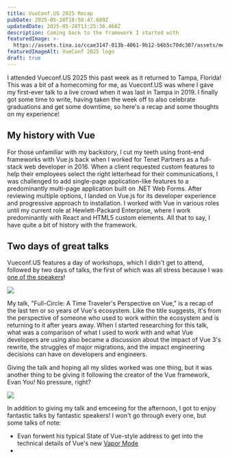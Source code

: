 ```yaml
---
title: VueConf.US 2025 Recap
pubDate: 2025-05-26T18:58:47.609Z
updatedDate: 2025-05-28T13:25:36.468Z
description: Coming back to the framework I started with
featuredImage: >-
  https://assets.tina.io/ccae3147-013b-4061-9b12-b6b5c70dc307/assets/media/street.jpg
featuredImageAlt: VueConf 2025 logo
draft: true
---
```


I attended Vueconf.US 2025 this past week as it returned to Tampa, Florida! This was a bit of a homecoming for me, as Vueconf.US was where I gave my first-ever talk to a live crowd when it was last in Tampa in 2019. I finally got some time to write, having taken the week off to also celebrate graduations and get some downtime, so here's a recap and some thoughts on my experience!

## My history with Vue

For those unfamiliar with my backstory, I cut my teeth using front-end frameworks with Vue.js back when I worked for Tenet Partners as a full-stack web developer in 2016. When a client requested custom features to help their employees select the right letterhead for their communications, I was challenged to add single-page application-like features to a predominantly multi-page application built on .NET Web Forms. After reviewing multiple options, I landed on Vue.js for its developer experience and progressive approach to installation. I worked with Vue in various roles until my current role at Hewlett-Packard Enterprise, where I work predominantly with React and HTML5 custom elements. All that to say, I have quite a bit of history with the framework.

## Two days of great talks

Vueconf.US features a day of workshops, which I didn't get to attend, followed by two days of talks, the first of which was all stress because I was [one of the speakers](https://vueconf.us/session?sessionId=824948 "Session page for \"Full-Circle: A time traveler's perspective on Vue\"")!

![](/assets/media/bafkreihimqtebopm56hig7mj4yfkyysaeluiie2edbk6hwq5h2blputapa.jpg)

My talk, "Full-Circle: A Time Traveler's Perspective on Vue," is a recap of the last ten or so years of Vue's ecosystem. Like the title suggests, it's from the perspective of someone who used to work within the ecosystem and is returning to it after years away. When I started researching for this talk, what was a comparison of what I used to work with and what Vue developers are using also became a discussion about the impact of Vue 3's rewrite, the struggles of major migrations, and the impact engineering decisions can have on developers and engineers.

Giving the talk and hoping all my slides worked was one thing, but it was another thing to be giving it following the creator of the Vue framework, Evan You! No pressure, right?

![](/assets/media/20250520_093844.jpg)

In addition to giving my talk and emceeing for the afternoon, I got to enjoy fantastic talks by fantastic speakers! I won't go through every one, but some talks of note:

* Evan forwent his typical State of Vue-style address to get into the technical details of Vue's new [Vapor Mode](https://www.vuemastery.com/blog/the-future-of-vue-vapor-mode/#the-case-for-vapor-mode)
*
